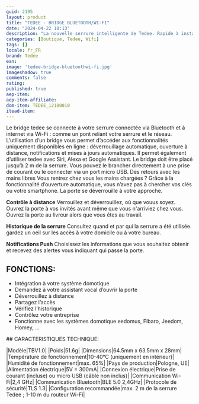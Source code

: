 ```yaml
---
guid: 2195
layout: product 
title: "TEDEE - BRIDGE BLUETOOTH/WI-FI"
date: "2024-04-22 10:13"
description: "La nouvelle serrure intelligente de Tedee. Rapide à installer. Facile à aimer. Modèle gris."
categories: [Boutique, Tedee, Wifi]
tags: []
locale: fr_FR
brand: Tedee
ean: 
image: 'tedee-bridge-bluetoothwi-fi.jpg'
imageshadow: true
comments: false
rating:  
published: true
aep-item: 
aep-item-affiliate: 
dom-item: TEDEE_12100010
itead-item: 
---
```


Le bridge tedee se connecte à votre serrure connectée via Bluetooth et à internet via Wi-Fi : comme un pont reliant votre serrure et le réseau.
L’utilisation d’un bridge vous permet d’accéder aux fonctionnalités uniquement disponibles en ligne : déverrouillage automatique, ouverture à distance, notifications et mises à jours automatiques.
Il permet également d’utiliser tedee avec Siri, Alexa et Google Assistant.
Le bridge doit être placé jusqu’à 2 m de la serrure. Vous pouvez le brancher directement à une prise de courant ou le connecter via un port micro USB.
Des retours avec les mains libres
Vous rentrez chez vous les mains chargées ? Grâce à la fonctionnalité d’ouverture automatique, vous n’avez pas à chercher vos clés ou votre smartphone. La porte se déverrouille à votre approche.

**Contrôle à distance**
Verrouillez et déverrouillez, où que vouus soyez. Ouvrez la porte à vos invités avant même que vous n'arriviez chez vous. Ouvrez la porte au livreur alors que vous êtes au travail.

**Historique de la serrure**
Consultez quand et par qui la serrure a été utilisée. gardez un oeil sur les accès à votre domicile ou à votre bureau.

**Notifications Push**
Choisissez les informations que vous souhaitez obtenir et recevez des alertes vous indiquant qui passe la porte.

## FONCTIONS:

- Intégration à votre système domotique
- Demandez à votre assistant vocal d’ouvrir la porte
- Déverrouillez à distance
- Partagez l’accès
- Vérifiez l’historique
- Contrôlez votre entreprise
- Fonctionne avec les systèmes domotique eedomus, Fibaro, Jeedom, Homey, ...
 
## CARACTERISTIQUES TECHNIQUE:

|Modèle|TBV1.0|
|Poids|51.6g|
|Dimensions|64.5mm x 63.5mm x 28mm|
|Température de fonctionnement|10-40°C (uniquement en intérieur)|
|Humidité de fonctionnement|max. 65%|
|Pays de production|Pologne, UE|
|Alimentation électrique|5V = 300mA|
|Connexion électrique|Prise de courant (incluse) ou micro USB (câble non inclus)|
|Communication Wi-Fi|2,4 GHz|
|Communication Bluetooth|BLE 5.0 2,4GHz|
|Protocole de sécurité|TLS 1.3|
|Configuration recommandée|max. 2 m de la serrure Tedee ; 1-10 m du routeur Wi-Fi|
